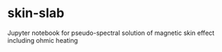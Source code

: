 # skin-slab
Jupyter notebook for pseudo-spectral solution of magnetic skin effect including ohmic heating
